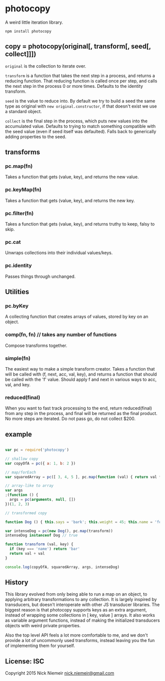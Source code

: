 # photocopy

A weird little iteration library.

`npm install photocopy`

## copy = photocopy(original[, transform[, seed[, collect]]])

`original` is the collection to iterate over.

`transform` is a function that takes the next step in a process, and
returns a reducing function. That reducing function is called
once per step, and calls the next step in the process 0 or more times.
Defaults to the identity transform.

`seed` is the value to reduce into.  By default we try to build a seed
the same type as original with `new original.constructor`, if that
doesn't exist we use a standard object.

`collect` is the final step in the process, which puts new values into
the accumulated value. Defaults to trying to match something compatible
with the seed value (even if seed itself was defaulted). Falls back to
generically adding properties to the seed.

## transforms

### pc.map(fn)

Takes a function that gets (value, key), and returns the new value.

### pc.keyMap(fn)

Takes a function that gets (value, key), and returns the new key.

### pc.filter(fn)

Takes a function that gets (value, key), and returns truthy to keep, falsy
to skip.

### pc.cat

Unwraps collections into their individual values/keys.

### pc.identity

Passes things through unchanged.

## Utilities

### pc.byKey

A collecting function that creates arrays of values, stored
by key on an object.

### comp(fn, fn) // takes any number of functions

Compose transforms together.

### simple(fn)

The easiest way to make a simple transform creator. Takes a function
that will be called with (f, next, acc, val, key), and returns a
function that should be called with the 'f' value. Should apply f and
next in various ways to acc, val, and key.

### reduced(final)

When you want to fast track processing to the end, return reduced(final)
from any step in the process, and final will be returned as the final
product. No more steps are iterated. Do not pass go, do not collect
$200.

## example

```javascript

var pc = require('photocopy')

// shallow copy
var copyOfA = pc({ a: 1, b: 2 })

// map/forEach
var squaredArray = pc([ 3, 4, 5 ], pc.map(function (val) { return val * val }))

// array-like to array
var args
;(function () {
  args = pc(arguments, null, [])
})(1, 2, 3)

// transformed copy

function Dog () { this.says = 'bark'; this.weight = 45; this.name = 'foo' }

var intenseDog = pc(new Dog(), pc.map(transform))
intenseDog instanceof Dog // true

function transform (val, key) {
  if (key === 'name') return 'bar'
  return val + val
}

console.log(copyOfA, squaredArray, args, intenseDog)

```

## History

This library evolved from only being able to run a map on an object, to
applying arbitrary transformations to any collection. It is largely
inspired by transducers, but doesn't interoperate with other JS transducer
libraries. The biggest reason is that photocopy supports keys as an extra
argument, instead of wrapping some collections in [ key, value ] arrays. It
also works as variable argument functions, instead of making the initialized
transducers objects with weird private properties.

Also the top level API feels a lot more comfortable to me, and we don't provide
a lot of uncommonly used transforms, instead leaving you the fun of
implementing them for yourself.

## License: ISC

Copyright 2015 Nick Niemeir <nick.niemeir@gmail.com>


